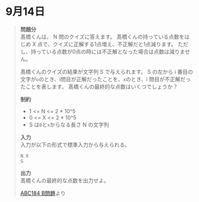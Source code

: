 # 9月14日
> **問題分**<br>
> 髙橋くんは、 N 問のクイズに答えます。
> 髙橋くんの持っている点数をはじめ X 点で、クイズに正解する1点増え、不正解だと1点減ります。
> ただし、持っている点数が0点の時には不正解となった場合は点数は減りません。
> 
> 髙橋くんのクイズの結果が文字列 S で与えられます。
> S の左から i 番目の文字が`o`のとき、i問目が正解だったことを、`x`のとき、i 問目が不正解だったことを表します。
> 髙橋くんの最終的な点数はいくつでしょうか？
> 
> **制約**
> - 1 <= N <= 2 * 10^5
> - 0 <= X <= 2 * 10^5
> - S は`0`と`x`からなる長さ N の文字列
>  
> **入力**<br>
> 入力が以下の形式で標準入力から与えられる。
> ```
> N X
> S
> ```
> 
> **出力**<br>
> 髙橋くんの最終的な点数を出力せよ。
> 
> [ABC184 B問題](https://atcoder.jp/contests/abc184/tasks/abc184_b)より
